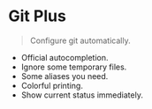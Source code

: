 Git Plus
========

> Configure git automatically.

+ Official autocompletion.
+ Ignore some temporary files.
+ Some aliases you need.
+ Colorful printing.
+ Show current status immediately.
